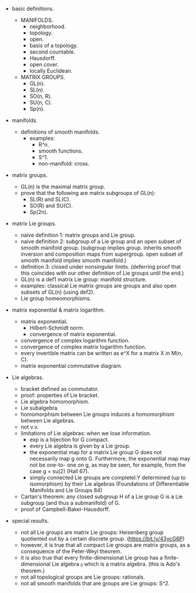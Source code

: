- basic definitions.
  - MANIFOLDS.
    - neighborhood.
    - topology.
    - open.
    - basis of a topology.
    - second countable.
    - Hausdorff.
    - open cover.
    - locally Euclidean.
  - MATRIX GROUPS.
    - GL(n).
    - SL(n).
    - SO(n, R).
    - SU(n, C).
    - Sp(n).

- manifolds.
  - definitions of smooth manifolds.
    - examples:
      - R^n.
      - smooth functions.
      - S^1.
      - non-manifold: cross.

- matrix groups.
  - GL(n) is the maximal matrix group.
  - prove that the following are matrix subgroups
    of GL(n):
    - SL(R) and SL(C).
    - SO(R) and SU(C).
    - Sp(2n).

- matrix Lie groups.
  - naive definition 1: matrix groups and Lie group. 
  - naive definition 2: subgroup of a Lie group
    and an open subset of smooth manifold
    group. (subgroup implies group. inherits
    smooth inversion and composition maps from
    supergroup. open subset of smooth manifold
    implies smooth manifold.)
  - definition 3: closed under nonsingular limits.
    (deferring proof that this coincides with our
      other definition of Lie groups until the
      end.)
  - GL(n) is a def1 matrix Lie group: manifold structure.
  - examples: classical Lie matrix groups are
    groups and also open subsets of GL(n) (using def2).
  - Lie group homeomorphisms.


- matrix exponential & matrix logarithm.
  - matrix exponential.
    - Hilbert-Schmidt norm.
    - convergence of matrix exponential.
  - convergence of complex logarithm function.
  - convergence of complex matrix logarithm function.
  - every invertible matrix can be written as e^X
    for a matrix X in M(n, C).
  - matrix exponential commutative diagram.
   
- Lie algebras.
  - bracket defined as commutator.
  - proof: properties of Lie bracket.
  - Lie algebra homomorphism.
  - Lie subalgebra.
  - homomorphism between Lie groups induces a
    homomorphism between Lie algebras.
  - not v.v.
  - limitations of Lie algebras: when we lose
    information.
      - exp is a bijection for G compact.
      - every Lie algebra is given by a Lie group.
      - the exponential map for a matrix Lie group
        G does not necessarily map g onto G.
        Furthermore, the exponential map may not
        be one-to- one on g, as may be seen, for
        example, from the case g = su(2) (Hall
        67).
      - simply connected Lie groups are
        completel:Y determined (up to isomorphism)
        by their Lie algebras (Foundations of
        Differentiable Manifolds and Lie Groups 84)
  - Cartan's theorem: any closed subgroup H of a
    Lie group G is a Lie subgroup (and thus a
    submanifold) of G.
  - proof of Campbell-Baker-Hausdorff.

- special results.
  - not all Lie groups are matrix Lie groups:
    Heisenberg group quotiented out by a certain
    discrete group. (https://bit.ly/43ycG6P)
  - however, it is true that all compact Lie groups
    are matrix groups, as a consequence of the
    Peter-Weyl theorem.
  - it is also true that every finite-dimensional
    Lie group has a finite-dimensional Lie algebra
    𝔤 which is a matrix algebra. (this is Ado's
    theorem.)
  - not all topological groups are Lie groups:
    rationals.
  - not all smooth manifolds that are groups are
    Lie groups: S^2.